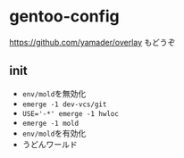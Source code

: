 # gentoo-config

https://github.com/yamader/overlay もどうぞ

## init

+ `env/mold`を無効化
+ `emerge -1 dev-vcs/git`
+ `USE='-*' emerge -1 hwloc`
+ `emerge -1 mold`
+ `env/mold`を有効化
+ うどんワールド
